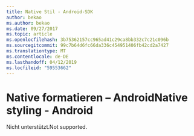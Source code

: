 ```yaml
---
title: Native Stil - Android-SDK
author: bekao
ms.author: bekao
ms.date: 09/27/2017
ms.topic: article
ms.openlocfilehash: 3b75362157cc965ad41c29ca8bb332c7c21c096b
ms.sourcegitcommit: 99c7b64d6fc66da336c454951406fb42cd2a7427
ms.translationtype: MT
ms.contentlocale: de-DE
ms.lasthandoff: 04/12/2019
ms.locfileid: "59553662"
---
```

# <a name="native-styling---android"></a><span data-ttu-id="33160-102">Native formatieren – Android</span><span class="sxs-lookup"><span data-stu-id="33160-102">Native styling - Android</span></span>

<span data-ttu-id="33160-103">Nicht unterstützt.</span><span class="sxs-lookup"><span data-stu-id="33160-103">Not supported.</span></span>